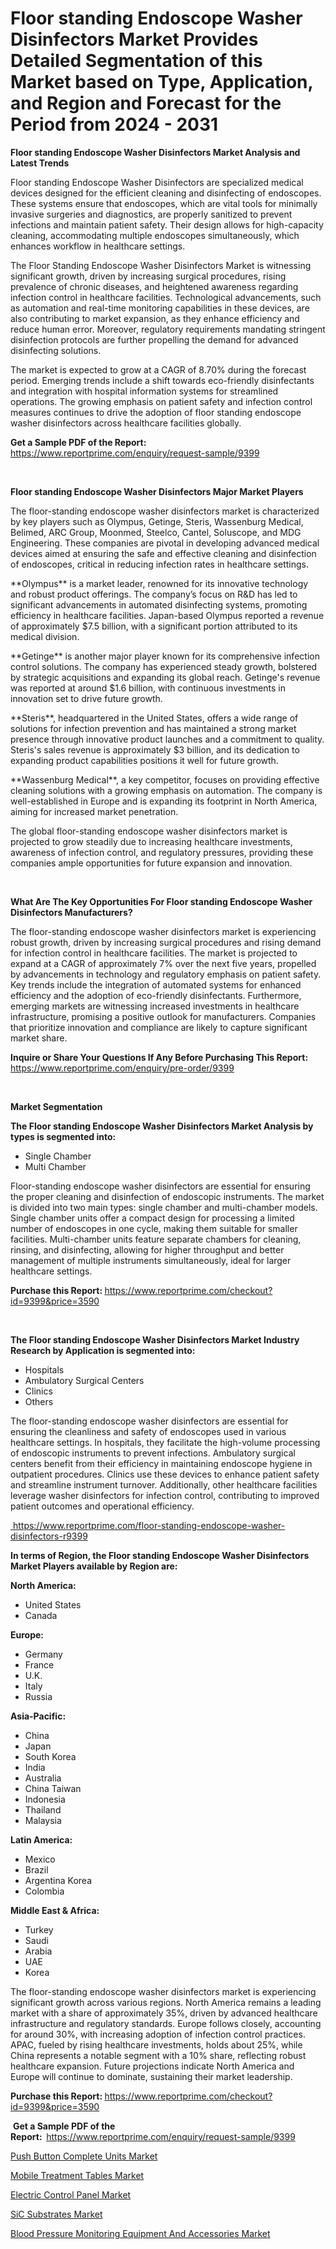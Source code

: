 <p><h1>Floor standing Endoscope Washer Disinfectors Market Provides Detailed Segmentation of this Market based on Type, Application, and Region and Forecast for the Period from 2024 - 2031</h1></p><p><strong>Floor standing Endoscope Washer Disinfectors Market Analysis and Latest Trends</strong></p>
<p><p>Floor standing Endoscope Washer Disinfectors are specialized medical devices designed for the efficient cleaning and disinfecting of endoscopes. These systems ensure that endoscopes, which are vital tools for minimally invasive surgeries and diagnostics, are properly sanitized to prevent infections and maintain patient safety. Their design allows for high-capacity cleaning, accommodating multiple endoscopes simultaneously, which enhances workflow in healthcare settings.</p><p>The Floor Standing Endoscope Washer Disinfectors Market is witnessing significant growth, driven by increasing surgical procedures, rising prevalence of chronic diseases, and heightened awareness regarding infection control in healthcare facilities. Technological advancements, such as automation and real-time monitoring capabilities in these devices, are also contributing to market expansion, as they enhance efficiency and reduce human error. Moreover, regulatory requirements mandating stringent disinfection protocols are further propelling the demand for advanced disinfecting solutions.</p><p>The market is expected to grow at a CAGR of 8.70% during the forecast period. Emerging trends include a shift towards eco-friendly disinfectants and integration with hospital information systems for streamlined operations. The growing emphasis on patient safety and infection control measures continues to drive the adoption of floor standing endoscope washer disinfectors across healthcare facilities globally.</p></p>
<p><strong>Get a Sample PDF of the Report:&nbsp;</strong> <a href="https://www.reportprime.com/enquiry/request-sample/9399?utm_campaign=16&utm_medium=2&utm_source=Github&utm_content=ia&utm_term=25122024&utm_id=floor-standing-endoscope-washer-disinfectors">https://www.reportprime.com/enquiry/request-sample/9399</a></p>
<p>&nbsp;</p>
<p><strong>Floor standing Endoscope Washer Disinfectors Major Market Players</strong></p>
<p><p>The floor-standing endoscope washer disinfectors market is characterized by key players such as Olympus, Getinge, Steris, Wassenburg Medical, Belimed, ARC Group, Moonmed, Steelco, Cantel, Soluscope, and MDG Engineering. These companies are pivotal in developing advanced medical devices aimed at ensuring the safe and effective cleaning and disinfection of endoscopes, critical in reducing infection rates in healthcare settings.</p><p>**Olympus** is a market leader, renowned for its innovative technology and robust product offerings. The company’s focus on R&D has led to significant advancements in automated disinfecting systems, promoting efficiency in healthcare facilities. Japan-based Olympus reported a revenue of approximately $7.5 billion, with a significant portion attributed to its medical division.</p><p>**Getinge** is another major player known for its comprehensive infection control solutions. The company has experienced steady growth, bolstered by strategic acquisitions and expanding its global reach. Getinge's revenue was reported at around $1.6 billion, with continuous investments in innovation set to drive future growth.</p><p>**Steris**, headquartered in the United States, offers a wide range of solutions for infection prevention and has maintained a strong market presence through innovative product launches and a commitment to quality. Steris's sales revenue is approximately $3 billion, and its dedication to expanding product capabilities positions it well for future growth.</p><p>**Wassenburg Medical**, a key competitor, focuses on providing effective cleaning solutions with a growing emphasis on automation. The company is well-established in Europe and is expanding its footprint in North America, aiming for increased market penetration.</p><p>The global floor-standing endoscope washer disinfectors market is projected to grow steadily due to increasing healthcare investments, awareness of infection control, and regulatory pressures, providing these companies ample opportunities for future expansion and innovation.</p></p>
<p>&nbsp;</p>
<p><strong>What Are The Key Opportunities For Floor standing Endoscope Washer Disinfectors Manufacturers?</strong></p>
<p><p>The floor-standing endoscope washer disinfectors market is experiencing robust growth, driven by increasing surgical procedures and rising demand for infection control in healthcare facilities. The market is projected to expand at a CAGR of approximately 7% over the next five years, propelled by advancements in technology and regulatory emphasis on patient safety. Key trends include the integration of automated systems for enhanced efficiency and the adoption of eco-friendly disinfectants. Furthermore, emerging markets are witnessing increased investments in healthcare infrastructure, promising a positive outlook for manufacturers. Companies that prioritize innovation and compliance are likely to capture significant market share.</p></p>
<p><strong>Inquire or Share Your Questions If Any Before Purchasing This Report:</strong> <a href="https://www.reportprime.com/enquiry/pre-order/9399?utm_campaign=16&utm_medium=2&utm_source=Github&utm_content=ia&utm_term=25122024&utm_id=floor-standing-endoscope-washer-disinfectors">https://www.reportprime.com/enquiry/pre-order/9399</a></p>
<p>&nbsp;</p>
<p><strong>Market Segmentation</strong></p>
<p><strong>The Floor standing Endoscope Washer Disinfectors Market Analysis by types is segmented into:</strong></p>
<p><ul><li>Single Chamber</li><li>Multi Chamber</li></ul></p>
<p><p>Floor-standing endoscope washer disinfectors are essential for ensuring the proper cleaning and disinfection of endoscopic instruments. The market is divided into two main types: single chamber and multi-chamber models. Single chamber units offer a compact design for processing a limited number of endoscopes in one cycle, making them suitable for smaller facilities. Multi-chamber units feature separate chambers for cleaning, rinsing, and disinfecting, allowing for higher throughput and better management of multiple instruments simultaneously, ideal for larger healthcare settings.</p></p>
<p><strong>Purchase this Report:&nbsp;</strong><a href="https://www.reportprime.com/checkout?id=9399&price=3590&utm_campaign=16&utm_medium=2&utm_source=Github&utm_content=ia&utm_term=25122024&utm_id=floor-standing-endoscope-washer-disinfectors">https://www.reportprime.com/checkout?id=9399&price=3590</a></p>
<p>&nbsp;</p>
<p><strong>The Floor standing Endoscope Washer Disinfectors Market Industry Research by Application is segmented into:</strong></p>
<p><ul><li>Hospitals</li><li>Ambulatory Surgical Centers</li><li>Clinics</li><li>Others</li></ul></p>
<p><p>The floor-standing endoscope washer disinfectors are essential for ensuring the cleanliness and safety of endoscopes used in various healthcare settings. In hospitals, they facilitate the high-volume processing of endoscopic instruments to prevent infections. Ambulatory surgical centers benefit from their efficiency in maintaining endoscope hygiene in outpatient procedures. Clinics use these devices to enhance patient safety and streamline instrument turnover. Additionally, other healthcare facilities leverage washer disinfectors for infection control, contributing to improved patient outcomes and operational efficiency.</p></p>
<p><a href="https://www.reportprime.com/floor-standing-endoscope-washer-disinfectors-r9399?utm_campaign=16&utm_medium=2&utm_source=Github&utm_content=ia&utm_term=25122024&utm_id=floor-standing-endoscope-washer-disinfectors">&nbsp;https://www.reportprime.com/floor-standing-endoscope-washer-disinfectors-r9399</a></p>
<p><strong>In terms of Region, the Floor standing Endoscope Washer Disinfectors Market Players available by Region are:</strong></p>
<p>
    <p> <strong> North America: </strong>
        <ul>
            <li>United States</li>
            <li>Canada</li>
        </ul>
        </p> 
    <p> <strong> Europe: </strong>
        <ul>
            <li>Germany</li>
            <li>France</li>
            <li>U.K.</li>
            <li>Italy</li>
            <li>Russia</li>
        </ul>
        </p> 
    <p> <strong> Asia-Pacific: </strong>
        <ul>
            <li>China</li>
            <li>Japan</li>
            <li>South Korea</li>
            <li>India</li>
            <li>Australia</li>
            <li>China Taiwan</li>
            <li>Indonesia</li>
            <li>Thailand</li>
            <li>Malaysia</li>
        </ul>
        </p> 
    <p> <strong> Latin America: </strong>
        <ul>
            <li>Mexico</li>
            <li>Brazil</li>
            <li>Argentina Korea</li>
            <li>Colombia</li>
        </ul>
        </p> 
    <p> <strong> Middle East & Africa: </strong>
        <ul>
            <li>Turkey</li>
            <li>Saudi</li>
            <li>Arabia</li>
            <li>UAE</li>
            <li>Korea</li>
        </ul>
    </p>
    </p>
<p><p>The floor-standing endoscope washer disinfectors market is experiencing significant growth across various regions. North America remains a leading market with a share of approximately 35%, driven by advanced healthcare infrastructure and regulatory standards. Europe follows closely, accounting for around 30%, with increasing adoption of infection control practices. APAC, fueled by rising healthcare investments, holds about 25%, while China represents a notable segment with a 10% share, reflecting robust healthcare expansion. Future projections indicate North America and Europe will continue to dominate, sustaining their market leadership.</p></p>
<p><strong>Purchase this Report: </strong><a href="https://www.reportprime.com/checkout?id=9399&price=3590&utm_campaign=16&utm_medium=2&utm_source=Github&utm_content=ia&utm_term=25122024&utm_id=floor-standing-endoscope-washer-disinfectors">https://www.reportprime.com/checkout?id=9399&price=3590</a></p>
<p>&nbsp;<strong>Get a Sample PDF of the Report:&nbsp;&nbsp;</strong><a href="https://www.reportprime.com/enquiry/request-sample/9399?utm_campaign=16&utm_medium=2&utm_source=Github&utm_content=ia&utm_term=25122024&utm_id=floor-standing-endoscope-washer-disinfectors">https://www.reportprime.com/enquiry/request-sample/9399</a></p>
<p><strong></strong></p>
<p><p><a href="https://www.linkedin.com/pulse/understanding-push-button-complete-units-market-key-insights-sgolc?utm_campaign=16&utm_medium=2&utm_source=Github&utm_content=ia&utm_term=25122024&utm_id=floor-standing-endoscope-washer-disinfectors">Push Button Complete Units Market</a></p><p><a href="https://github.com/jerhoskinson197676/Market-Research-Report-List-1/blob/main/mobile-treatment-tables-market.md?utm_campaign=16&utm_medium=2&utm_source=Github&utm_content=ia&utm_term=25122024&utm_id=floor-standing-endoscope-washer-disinfectors">Mobile Treatment Tables Market</a></p><p><a href="https://www.linkedin.com/pulse/technological-insights-growth-trends-electric-control-panel-market-bqldc?utm_campaign=16&utm_medium=2&utm_source=Github&utm_content=ia&utm_term=25122024&utm_id=floor-standing-endoscope-washer-disinfectors">Electric Control Panel Market</a></p><p><a href="https://www.linkedin.com/pulse/revenue-projections-growth-forecast-sic-substrates-market-vdf3c?utm_campaign=16&utm_medium=2&utm_source=Github&utm_content=ia&utm_term=25122024&utm_id=floor-standing-endoscope-washer-disinfectors">SiC Substrates Market</a></p><p><a href="https://github.com/JosephineMcguire65/Market-Research-Report-List-1/blob/main/blood-pressure-monitoring-equipment-and-accessories-market.md?utm_campaign=16&utm_medium=2&utm_source=Github&utm_content=ia&utm_term=25122024&utm_id=floor-standing-endoscope-washer-disinfectors">Blood Pressure Monitoring Equipment And Accessories Market</a></p></p>